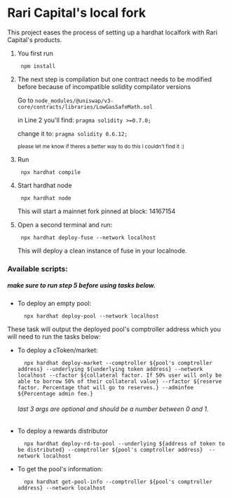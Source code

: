 # Rari Capital's local fork

This project eases the process of setting up a hardhat localfork with Rari Capital's products.

1. You first run 

		npm install 

2. The next step is compilation but one contract needs to be modified before because of incompatible solidity compilator versions

    Go to `node_modules/@uniswap/v3-core/contracts/libraries/LowGasSafeMath.sol`

    in Line 2 you'll find:
        `pragma solidity >=0.7.0;`

    change it to:
        `pragma solidity 0.6.12;`
        
     <sub>please let me know if theres a better way to do this I couldn't find it :)</sub>

3. Run

		npx hardhat compile
        
4. Start hardhat node

		npx hardhat node
        
      This will start a mainnet fork pinned at block: 14167154
      
5. Open a second terminal and run:

		npx hardhat deploy-fuse --network localhost 
        
      This will deploy a clean instance of fuse in your localnode.
      
      
### Available scripts:  

##### make sure to run step 5 before using tasks below.

- To deploy an empty pool:

		npx hardhat deploy-pool --network localhost
		
These task will output the deployed pool's comptroller address which you will need to run the tasks below:

- To deploy a cToken/market:

		npx hardhat deploy-market --comptroller ${pool's comptroller address} --underlying ${underlying token address} --network localhost --cfactor ${collateral factor. If 50% user will only be able to borrow 50% of their collateral value} --rfactor ${reserve factor. Percentage that will go to reserves.} --adminfee ${Percentage admin fee.}
    ###### last 3 args are optional and should be a number between 0 and 1.
        
- To deploy a rewards distributor

		npx hardhat deploy-rd-to-pool --underlying ${address of token to be distributed} --comptroller ${pool's comptroller address}  --network localhost

- To get the pool's information:

        npx hardhat get-pool-info --comptroller ${pool's comptroller address} --network localhost
        

<!-- 
# Performance optimizations

For faster runs of your tests and scripts, consider skipping ts-node's type checking by setting the environment variable `TS_NODE_TRANSPILE_ONLY` to `1` in hardhat's environment. For more details see [the documentation](https://hardhat.org/guides/typescript.html#performance-optimizations). -->
